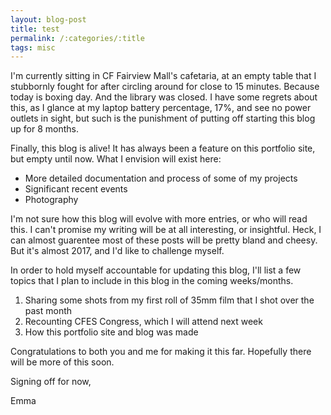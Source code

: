 ```yaml
---
layout: blog-post
title: test
permalink: /:categories/:title
tags: misc
---
```


I'm currently sitting in CF Fairview Mall's cafetaria, at an empty table that I stubbornly fought for after circling around for close to 15 minutes. Because today is boxing day. And the library was closed. I have some regrets about this, as I glance at my laptop battery percentage, 17%, and see no power outlets in sight, but such is the punishment of putting off starting this blog up for 8 months.

Finally, this blog is alive! It has always been a feature on this portfolio site, but empty until now. What I envision will exist here:

* More detailed documentation and process of some of my projects
* Significant recent events
* Photography 

I'm not sure how this blog will evolve with more entries, or who will read this. I can't promise my writing will be at all interesting, or insightful. Heck, I can almost guarentee most of these posts will be pretty bland and cheesy. But it's almost 2017, and I'd like to challenge myself.

In order to hold myself accountable for updating this blog, I'll list a few topics that I plan to include in this blog in the coming weeks/months.

1. Sharing some shots from my first roll of 35mm film that I shot over the past month
2. Recounting CFES Congress, which I will attend next week
3. How this portfolio site and blog was made

Congratulations to both you and me for making it this far. Hopefully there will be more of this soon. 

Signing off for now,

Emma 
